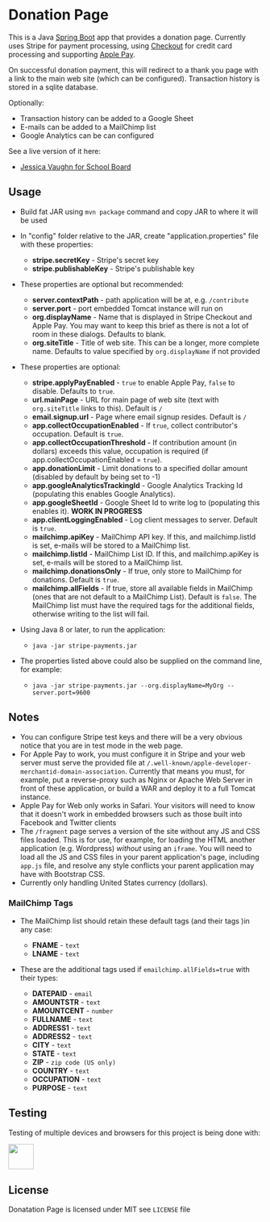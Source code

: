# Donation Page #

This is a Java [Spring Boot](https://projects.spring.io/spring-boot/) app that provides a donation page. Currently uses Stripe for payment processing, using [Checkout](https://stripe.com/docs/checkout) for credit card processing and supporting [Apple Pay](https://stripe.com/apple-pay).

On successful donation payment, this will redirect to a thank you page with a link to the main web site (which can be configured).  Transaction history is stored in a sqlite database.

Optionally:
 
* Transaction history can be added to a Google Sheet
* E-mails can be added to a MailChimp list
* Google Analytics can be can configured

See a live version of it here:

* [Jessica Vaughn for School Board](https://jessicavaughn.us/contribute/)


## Usage ##

* Build fat JAR using `mvn package` command and copy JAR to where it will be used
* In "config" folder relative to the JAR, create "application.properties" file with these properties:
  * **stripe.secretKey** - Stripe's secret key
  * **stripe.publishableKey** - Stripe's publishable key
* These properties are optional but recommended:
  * **server.contextPath**  - path application will be at, e.g. `/contribute`
  * **server.port**  - port embedded Tomcat instance will run on
  * **org.displayName**  - Name that is displayed in Stripe Checkout and Apple Pay. You may want to keep this brief as there is not a lot of room in these dialogs.  Defaults to blank.
  * **org.siteTitle**  - Title of web site.  This can be a longer, more complete name.  Defaults to value specified by `org.displayName` if not provided   
* These properties are optional:
  * **stripe.applyPayEnabled** - `true` to enable Apple Pay, `false` to disable.  Defaults to `true`.
  * **url.mainPage**  - URL for main page of web site (text with `org.siteTitle` links to this). Default is `/`
  * **email.signup.url** - Page where email signup resides.  Default is `/`
  * **app.collectOccupationEnabled** - If `true`, collect contributor's occupation. Default is `true`.
  * **app.collectOccupationThreshold** - If contribution amount (in dollars) exceeds this value, occupation is required (if app.collectOccupationEnabled = `true`).
  * **app.donationLimit** - Limit donations to a specified dollar amount (disabled by default by being set to -1)
  * **app.googleAnalyticsTrackingId** - Google Analytics Tracking Id (populating this enables Google Analytics).
  * **app.googleSheetId** - Google Sheet Id to write log to (populating this enables it). **WORK IN PROGRESS**
  * **app.clientLoggingEnabled** - Log client messages to server. Default is `true`.
  * **mailchimp.apiKey** - MailChimp API key. If this, and mailchimp.listId is set, e-mails will be stored to a MailChimp list.
  * **mailchimp.listId** - MailChimp List ID. If this, and mailchimp.apiKey is set, e-mails will be stored to a MailChimp list.
  * **mailchimp.donationsOnly** - If true, only store to MailChimp for donations. Default is `true`.
  * **mailchimp.allFields** - If true, store all available fields in MailChimp (ones that are not default to a MailChimp List). Default is `false`.  The MailChimp list must have the required tags for the additional fields, otherwise writing to the list will fail.
  
* Using Java 8 or later, to run the application:
  * `java -jar stripe-payments.jar`
* The properties listed above could also be supplied on the command line, for example:
  * `java -jar stripe-payments.jar --org.displayName=MyOrg --server.port=9600`

## Notes ##

* You can configure Stripe test keys and there will be a very obvious notice that you are in test mode in the web page.
* For Apple Pay to work, you must configure it in Stripe and your web server must serve the provided file at `/.well-known/apple-developer-merchantid-domain-association`.  Currently that means you must, for example, put a reverse-proxy such as Nginx or Apache Web Server in front of these application, or build a WAR and deploy it to a full Tomcat instance.
* Apple Pay for Web only works in Safari. Your visitors will need to know that it doesn't work in embedded browsers such as those built into Facebook and Twitter clients 
* The `/fragment` page serves a version of the site without any JS and CSS files loaded.  This is for use, for example, for loading the HTML another application (e.g. Wordpress) _without_ using an `iframe`.  You will need to load all the JS and CSS files in your parent application's page, including `app.js` file, and resolve any style conflicts your parent application may have with Bootstrap CSS.   
* Currently only handling United States currency (dollars).

### MailChimp Tags ###

* The MailChimp list should retain these default tags (and their tags )in any case:
  * **FNAME** - `text`
  * **LNAME** - `text`

* These are the additional tags used if `emailchimp.allFields=true` with their types:
  * **DATEPAID** - `email`
  * **AMOUNTSTR** - `text`
  * **AMOUNTCENT** - `number`
  * **FULLNAME** - `text`
  * **ADDRESS1** - `text`
  * **ADDRESS2** - `text`
  * **CITY** - `text`
  * **STATE** - `text`
  * **ZIP** - `zip code (US only)`
  * **COUNTRY** - `text`
  * **OCCUPATION** - `text`
  * **PURPOSE** - `text`

## Testing ##
Testing of multiple devices and browsers for this project is being done with:

<a href="https://www.browserstack.com"><img src="https://nileshk.github.io/donation-page/doc/img/BrowserStack.svg" height="50"/></a>

## License ##

Donatation Page is licensed under MIT see `LICENSE` file
